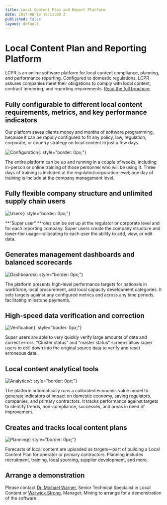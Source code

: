 ```yaml
---
title: Local Content Plan and Report Platform
date: 2017-06-19 15:11:00 Z
published: false
layout: default
---
```


# Local Content Plan and Reporting Platform

LCPR is an online software platform for local content compliance, planning, and performance reporting. Configured to domestic regulations, LCPR assures companies meet their obligations to comply with local content, contract tendering, and reporting requirements.  [Read the full brochure](https://www.dai.com/uploads/LCPR%20Brochure%20(r8)%20pdf.pdf).

## Fully configurable to different local content requirements, metrics, and key performance indicators

Our platform saves clients money and months of software programming, because it can be rapidly configured to fit any policy, law, regulation, corporate, or country strategy on local content in just a few days.

![Configuration](/uploads/lcpr-configure.png){: style="border: 0px;"}

The entire platform can be up and running in a couple of weeks, including in-person or online training of those personnel who will be using it. Three days of training is included at the regulator/corporation level; one day of training is include at the company management level.

## Fully flexible company structure and unlimited supply chain users

![Users](/uploads/lcpr-users.png){: style="border: 0px;"}

**“Super user” **roles can be set up at the regulator or corporate level and for each reporting company. Super users create the company structure and lower-tier usage—allocating to each user the ability to add, view, or edit data. 

## Generates management dashboards and balanced scorecards

![Dashboards](/uploads/lcpr-dashboard.png){: style="border: 0px;"}

The platform presents high-level performance targets for nationals in workforce, local procurement, and local capacity development categories. It sets targets against any configured metrics and across any time periods, facilitating milestone payments.

## High-speed data verification and correction

![Verification](/uploads/lcpr-verification.png){: style="border: 0px;"}

Super users are able to very quickly verify large amounts of data and correct errors. “Cluster status” and “master status” screens allow super users to drill down into the original source data to verify and reset erroneous data.

## Local content analytical tools

![Analytics](/uploads/lcpr-analytics.png){: style="border: 0px;"}

The platform automatically runs a calibrated economic value model to generate indicators of impact on domestic economy, saving regulators, companies, and primary contractors. It tracks performance against targets to identify trends, non-compliance, successes, and areas in need of improvement.

## Creates and tracks local content plans

![Planning](/uploads/lcpr-plan.png){: style="border: 0px;"}

Forecasts of local content are uploaded as targets—part of building a Local Content Plan for operator or primary contractors. Planning includes recruitment, training, local sourcing, supplier development, and more.

## Arrange a demonstration

Please contact [Dr. Michael Warner](mailto:Michael_Warner@dai.com), Senior Technical Specialist in Local Content or [Warwick Strong](mailto:Warwick_Strong@dai.com), Manager, Mining to arrange for a demonstration of the software.